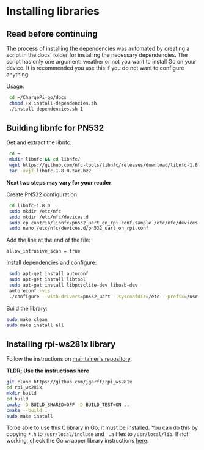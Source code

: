 # Installing libraries

## Read before continuing

The process of installing the dependencies was automated by creating a script in the docs' folder for installing the
necessary dependencies. The script has only one argument: weather or not you want to install Go on your
device. It is recommended you use this if you do not want to configure anything.

Usage:

```bash
 cd ~/ChargePi-go/docs
 chmod +x install-dependencies.sh
 ./install-dependencies.sh 1
```

## Building libnfc for PN532

Get and extract the libnfc:

```bash
 cd ~
 mkdir libnfc && cd libnfc/
 wget https://github.com/nfc-tools/libnfc/releases/download/libnfc-1.8.0/libnfc-1.8.0.tar.bz2
 tar -xvjf libnfc-1.8.0.tar.bz2
```

**Next two steps may vary for your reader**

Create PN532 configuration:

```bash
 cd libnfc-1.8.0
 sudo mkdir /etc/nfc
 sudo mkdir /etc/nfc/devices.d
 sudo cp contrib/libnfc/pn532_uart_on_rpi.conf.sample /etc/nfc/devices.d/pn532_uart_on_rpi.conf 
 sudo nano /etc/nfc/devices.d/pn532_uart_on_rpi.conf
```

Add the line at the end of the file:

```text
allow_intrusive_scan = true
```

Install dependencies and configure:

```bash
 sudo apt-get install autoconf
 sudo apt-get install libtool
 sudo apt-get install libpcsclite-dev libusb-dev
 autoreconf -vis
 ./configure --with-drivers=pn532_uart --sysconfdir=/etc --prefix=/usr
```

Build the library:

```bash
sudo make clean
sudo make install all
```

## Installing rpi-ws281x library

Follow the instructions on [maintainer's repository](https://github.com/jgarff/rpi_ws281x).

**TLDR; Use the instructions here**

```bash
git clone https://github.com/jgarff/rpi_ws281x
cd rpi_ws281x
mkdir build
cd build
cmake -D BUILD_SHARED=OFF -D BUILD_TEST=ON ..
cmake --build .
sudo make install
```

To be able to use this C library in Go, it must be installed. You can do this by copying `*.h` to `/usr/local/include`
and `'.a` files to `/usr/local/lib`. If not working, check the Go wrapper library
instructions [here](https://github.com/rpi-ws281x/rpi-ws281x-go).
